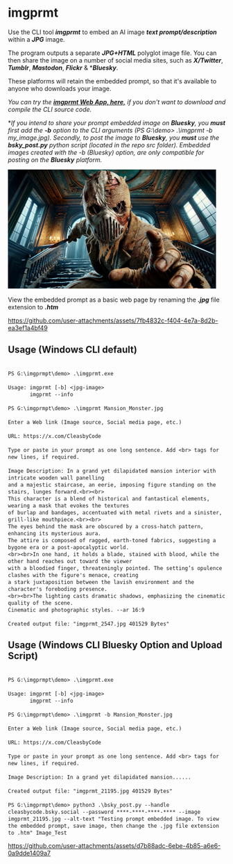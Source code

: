 # imgprmt

Use the CLI tool ***imgprmt*** to embed an AI image ***text prompt/description*** within a ***JPG*** image.  

The program outputs a separate ***JPG+HTML*** polyglot image file. You can then share the image on a number of social media sites, such as ***X/Twitter***, ***Tumblr***, ***Mastodon***, ***Flickr*** & ****Bluesky***.  

These platforms will retain the embedded prompt, so that it's available to anyone who downloads your image.   

*You can try the [***imgprmt Web App, here,***](https://cleasbycode.co.uk/imgprmt/app/) if you don't want to download and compile the CLI source code.*  

**If you intend to share your prompt embedded image on ***Bluesky***, you ***must*** first add the ***-b*** option to the CLI arguments (*PS G:\demo> .\imgprmt -b my_image.jpg*). Secondly, to post the image to ***Bluesky***, you ***must*** use the ***bsky_post.py*** python script (*located in the repo src folder*). Embedded images created with the -b (Bluesky) option, are only compatible for posting on the ***Bluesky*** platform.* 

![Demo Image](https://github.com/CleasbyCode/imgprmt/blob/main/demo_image/demo_image4.jpg)  

View the embedded prompt as a basic web page by renaming the ***.jpg*** file extension to ***.htm***  

https://github.com/user-attachments/assets/7fb4832c-f404-4e7a-8d2b-ea3ef1a4bf49

## Usage (Windows CLI default)

```console

PS G:\imgprmpt\demo> .\imgprmt.exe

Usage: imgprmt [-b] <jpg-image>  
       imgprmt --info

PS G:\imgprmpt\demo> .\imgprmt Mansion_Monster.jpg

Enter a Web link (Image source, Social media page, etc.)

URL: https://x.com/CleasbyCode

Type or paste in your prompt as one long sentence. Add <br> tags for new lines, if required.

Image Description: In a grand yet dilapidated mansion interior with intricate wooden wall panelling
and a majestic staircase, an eerie, imposing figure standing on the stairs, lunges forward.<br><br>
This character is a blend of historical and fantastical elements, wearing a mask that evokes the textures
of burlap and bandages, accentuated with metal rivets and a sinister, grill-like mouthpiece.<br><br>
The eyes behind the mask are obscured by a cross-hatch pattern, enhancing its mysterious aura.
The attire is composed of ragged, earth-toned fabrics, suggesting a bygone era or a post-apocalyptic world.
<br><br>In one hand, it holds a blade, stained with blood, while the other hand reaches out toward the viewer
with a bloodied finger, threateningly pointed. The setting’s opulence clashes with the figure's menace, creating
a stark juxtaposition between the lavish environment and the character's foreboding presence.
<br><br>The lighting casts dramatic shadows, emphasizing the cinematic quality of the scene.
Cinematic and photographic styles. --ar 16:9

Created output file: "imgprmt_2547.jpg 401529 Bytes"

```
## Usage (Windows CLI Bluesky Option and Upload Script)

```console

PS G:\imgprmpt\demo> .\imgprmt.exe

Usage: imgprmt [-b] <jpg-image>  
       imgprmt --info

PS G:\imgprmpt\demo> .\imgprmt -b Mansion_Monster.jpg

Enter a Web link (Image source, Social media page, etc.)

URL: https://x.com/CleasbyCode

Type or paste in your prompt as one long sentence. Add <br> tags for new lines, if required.

Image Description: In a grand yet dilapidated mansion...... 

Created output file: "imgprmt_21195.jpg 401529 Bytes"

PS G:\imgprmpt\demo> python3 .\bsky_post.py --handle cleasbycode.bsky.social --password ****-****-****-**** --image imgprmt_21195.jpg --alt-text "Testing prompt embedded image. To view the embedded prompt, save image, then change the .jpg file extension to .htm" Image_Test

```
https://github.com/user-attachments/assets/d7b88adc-6ebe-4b85-a6e6-0a9dde1409a7

##

